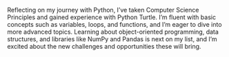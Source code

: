 Reflecting on my journey with Python, I’ve taken Computer Science Principles and gained experience with Python Turtle. I’m fluent with basic concepts such as variables, loops, and functions, and I’m eager to dive into more advanced topics. Learning about object-oriented programming, data structures, and libraries like NumPy and Pandas is next on my list, and I’m excited about the new challenges and opportunities these will bring.
